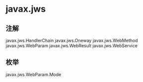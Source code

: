 # javax.jws

## 注解

javax.jws.HandlerChain
javax.jws.Oneway
javax.jws.WebMethod
javax.jws.WebParam
javax.jws.WebResult
javax.jws.WebService

## 枚举

javax.jws.WebParam.Mode




